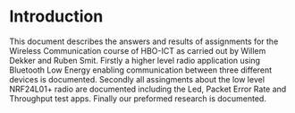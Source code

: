 # Introduction
This document describes the answers and results of assignments for the Wireless Communication course of HBO-ICT as carried out by Willem Dekker and Ruben Smit. Firstly a higher level radio application using Bluetooth Low Energy enabling communication between three different devices is documented. Secondly all assingments about the low level NRF24L01+ radio are documented including the Led, Packet Error Rate and Throughput test apps. Finally our preformed research is documented.